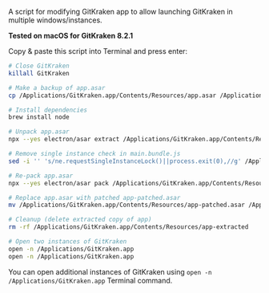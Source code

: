 A script for modifying GitKraken app to allow launching GitKraken in multiple windows/instances.

**Tested on macOS for GitKraken 8.2.1**

Copy & paste this script into Terminal and press enter:

```bash
# Close GitKraken
killall GitKraken

# Make a backup of app.asar
cp /Applications/GitKraken.app/Contents/Resources/app.asar /Applications/GitKraken.app/Contents/Resources/app-backup.asar

# Install dependencies
brew install node

# Unpack app.asar
npx --yes electron/asar extract /Applications/GitKraken.app/Contents/Resources/app.asar /Applications/GitKraken.app/Contents/Resources/app-extracted

# Remove single instance check in main.bundle.js
sed -i '' 's/ne.requestSingleInstanceLock()||process.exit(0),//g' /Applications/GitKraken.app/Contents/Resources/app-extracted/src/main/static/main.bundle.js

# Re-pack app.asar
npx --yes electron/asar pack /Applications/GitKraken.app/Contents/Resources/app-extracted /Applications/GitKraken.app/Contents/Resources/app-patched.asar

# Replace app.asar with patched app-patched.asar
mv /Applications/GitKraken.app/Contents/Resources/app-patched.asar /Applications/GitKraken.app/Contents/Resources/app.asar

# Cleanup (delete extracted copy of app)
rm -rf /Applications/GitKraken.app/Contents/Resources/app-extracted

# Open two instances of GitKraken
open -n /Applications/GitKraken.app
open -n /Applications/GitKraken.app
```

You can open additional instances of GitKraken using `open -n /Applications/GitKraken.app` Terminal command.

